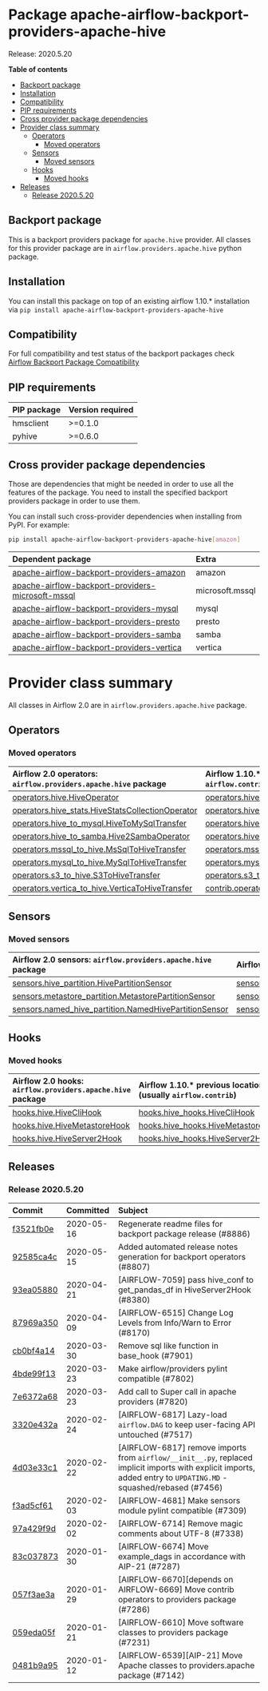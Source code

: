 <!--
 Licensed to the Apache Software Foundation (ASF) under one
 or more contributor license agreements.  See the NOTICE file
 distributed with this work for additional information
 regarding copyright ownership.  The ASF licenses this file
 to you under the Apache License, Version 2.0 (the
 "License"); you may not use this file except in compliance
 with the License.  You may obtain a copy of the License at

   http://www.apache.org/licenses/LICENSE-2.0

 Unless required by applicable law or agreed to in writing,
 software distributed under the License is distributed on an
 "AS IS" BASIS, WITHOUT WARRANTIES OR CONDITIONS OF ANY
 KIND, either express or implied.  See the License for the
 specific language governing permissions and limitations
 under the License.
 -->


# Package apache-airflow-backport-providers-apache-hive

Release: 2020.5.20

**Table of contents**

- [Backport package](#backport-package)
- [Installation](#installation)
- [Compatibility](#compatibility)
- [PIP requirements](#pip-requirements)
- [Cross provider package dependencies](#cross-provider-package-dependencies)
- [Provider class summary](#provider-class-summary)
    - [Operators](#operators)
        - [Moved operators](#moved-operators)
    - [Sensors](#sensors)
        - [Moved sensors](#moved-sensors)
    - [Hooks](#hooks)
        - [Moved hooks](#moved-hooks)
- [Releases](#releases)
    - [Release 2020.5.20](#release-2020520)

## Backport package

This is a backport providers package for `apache.hive` provider. All classes for this provider package
are in `airflow.providers.apache.hive` python package.

## Installation

You can install this package on top of an existing airflow 1.10.* installation via
`pip install apache-airflow-backport-providers-apache-hive`

## Compatibility

For full compatibility and test status of the backport packages check
[Airflow Backport Package Compatibility](https://cwiki.apache.org/confluence/display/AIRFLOW/Backported+providers+packages+for+Airflow+1.10.*+series)

## PIP requirements

| PIP package   | Version required   |
|:--------------|:-------------------|
| hmsclient     | &gt;=0.1.0            |
| pyhive        | &gt;=0.6.0            |

## Cross provider package dependencies

Those are dependencies that might be needed in order to use all the features of the package.
You need to install the specified backport providers package in order to use them.

You can install such cross-provider dependencies when installing from PyPI. For example:

```bash
pip install apache-airflow-backport-providers-apache-hive[amazon]
```

| Dependent package                                                                                                                    | Extra           |
|:-------------------------------------------------------------------------------------------------------------------------------------|:----------------|
| [apache-airflow-backport-providers-amazon](https://github.com/apache/airflow/tree/master/airflow/providers/amazon)                   | amazon          |
| [apache-airflow-backport-providers-microsoft-mssql](https://github.com/apache/airflow/tree/master/airflow/providers/microsoft/mssql) | microsoft.mssql |
| [apache-airflow-backport-providers-mysql](https://github.com/apache/airflow/tree/master/airflow/providers/mysql)                     | mysql           |
| [apache-airflow-backport-providers-presto](https://github.com/apache/airflow/tree/master/airflow/providers/presto)                   | presto          |
| [apache-airflow-backport-providers-samba](https://github.com/apache/airflow/tree/master/airflow/providers/samba)                     | samba           |
| [apache-airflow-backport-providers-vertica](https://github.com/apache/airflow/tree/master/airflow/providers/vertica)                 | vertica         |

# Provider class summary

All classes in Airflow 2.0 are in `airflow.providers.apache.hive` package.


## Operators




### Moved operators

| Airflow 2.0 operators: `airflow.providers.apache.hive` package                                                                                              | Airflow 1.10.* previous location (usually `airflow.contrib`)                                                                                                |
|:------------------------------------------------------------------------------------------------------------------------------------------------------------|:------------------------------------------------------------------------------------------------------------------------------------------------------------|
| [operators.hive.HiveOperator](https://github.com/apache/airflow/blob/master/airflow/providers/apache/hive/operators/hive.py)                                | [operators.hive_operator.HiveOperator](https://github.com/apache/airflow/blob/v1-10-stable/airflow/operators/hive_operator.py)                              |
| [operators.hive_stats.HiveStatsCollectionOperator](https://github.com/apache/airflow/blob/master/airflow/providers/apache/hive/operators/hive_stats.py)     | [operators.hive_stats_operator.HiveStatsCollectionOperator](https://github.com/apache/airflow/blob/v1-10-stable/airflow/operators/hive_stats_operator.py)   |
| [operators.hive_to_mysql.HiveToMySqlTransfer](https://github.com/apache/airflow/blob/master/airflow/providers/apache/hive/operators/hive_to_mysql.py)       | [operators.hive_to_mysql.HiveToMySqlTransfer](https://github.com/apache/airflow/blob/v1-10-stable/airflow/operators/hive_to_mysql.py)                       |
| [operators.hive_to_samba.Hive2SambaOperator](https://github.com/apache/airflow/blob/master/airflow/providers/apache/hive/operators/hive_to_samba.py)        | [operators.hive_to_samba_operator.Hive2SambaOperator](https://github.com/apache/airflow/blob/v1-10-stable/airflow/operators/hive_to_samba_operator.py)      |
| [operators.mssql_to_hive.MsSqlToHiveTransfer](https://github.com/apache/airflow/blob/master/airflow/providers/apache/hive/operators/mssql_to_hive.py)       | [operators.mssql_to_hive.MsSqlToHiveTransfer](https://github.com/apache/airflow/blob/v1-10-stable/airflow/operators/mssql_to_hive.py)                       |
| [operators.mysql_to_hive.MySqlToHiveTransfer](https://github.com/apache/airflow/blob/master/airflow/providers/apache/hive/operators/mysql_to_hive.py)       | [operators.mysql_to_hive.MySqlToHiveTransfer](https://github.com/apache/airflow/blob/v1-10-stable/airflow/operators/mysql_to_hive.py)                       |
| [operators.s3_to_hive.S3ToHiveTransfer](https://github.com/apache/airflow/blob/master/airflow/providers/apache/hive/operators/s3_to_hive.py)                | [operators.s3_to_hive_operator.S3ToHiveTransfer](https://github.com/apache/airflow/blob/v1-10-stable/airflow/operators/s3_to_hive_operator.py)              |
| [operators.vertica_to_hive.VerticaToHiveTransfer](https://github.com/apache/airflow/blob/master/airflow/providers/apache/hive/operators/vertica_to_hive.py) | [contrib.operators.vertica_to_hive.VerticaToHiveTransfer](https://github.com/apache/airflow/blob/v1-10-stable/airflow/contrib/operators/vertica_to_hive.py) |




## Sensors



### Moved sensors

| Airflow 2.0 sensors: `airflow.providers.apache.hive` package                                                                                                         | Airflow 1.10.* previous location (usually `airflow.contrib`)                                                                                                       |
|:---------------------------------------------------------------------------------------------------------------------------------------------------------------------|:-------------------------------------------------------------------------------------------------------------------------------------------------------------------|
| [sensors.hive_partition.HivePartitionSensor](https://github.com/apache/airflow/blob/master/airflow/providers/apache/hive/sensors/hive_partition.py)                  | [sensors.hive_partition_sensor.HivePartitionSensor](https://github.com/apache/airflow/blob/v1-10-stable/airflow/sensors/hive_partition_sensor.py)                  |
| [sensors.metastore_partition.MetastorePartitionSensor](https://github.com/apache/airflow/blob/master/airflow/providers/apache/hive/sensors/metastore_partition.py)   | [sensors.metastore_partition_sensor.MetastorePartitionSensor](https://github.com/apache/airflow/blob/v1-10-stable/airflow/sensors/metastore_partition_sensor.py)   |
| [sensors.named_hive_partition.NamedHivePartitionSensor](https://github.com/apache/airflow/blob/master/airflow/providers/apache/hive/sensors/named_hive_partition.py) | [sensors.named_hive_partition_sensor.NamedHivePartitionSensor](https://github.com/apache/airflow/blob/v1-10-stable/airflow/sensors/named_hive_partition_sensor.py) |



## Hooks



### Moved hooks

| Airflow 2.0 hooks: `airflow.providers.apache.hive` package                                                                | Airflow 1.10.* previous location (usually `airflow.contrib`)                                                          |
|:--------------------------------------------------------------------------------------------------------------------------|:----------------------------------------------------------------------------------------------------------------------|
| [hooks.hive.HiveCliHook](https://github.com/apache/airflow/blob/master/airflow/providers/apache/hive/hooks/hive.py)       | [hooks.hive_hooks.HiveCliHook](https://github.com/apache/airflow/blob/v1-10-stable/airflow/hooks/hive_hooks.py)       |
| [hooks.hive.HiveMetastoreHook](https://github.com/apache/airflow/blob/master/airflow/providers/apache/hive/hooks/hive.py) | [hooks.hive_hooks.HiveMetastoreHook](https://github.com/apache/airflow/blob/v1-10-stable/airflow/hooks/hive_hooks.py) |
| [hooks.hive.HiveServer2Hook](https://github.com/apache/airflow/blob/master/airflow/providers/apache/hive/hooks/hive.py)   | [hooks.hive_hooks.HiveServer2Hook](https://github.com/apache/airflow/blob/v1-10-stable/airflow/hooks/hive_hooks.py)   |






## Releases

### Release 2020.5.20

| Commit                                                                                         | Committed   | Subject                                                                                                                                                            |
|:-----------------------------------------------------------------------------------------------|:------------|:-------------------------------------------------------------------------------------------------------------------------------------------------------------------|
| [f3521fb0e](https://github.com/apache/airflow/commit/f3521fb0e36733d8bd356123e56a453fd37a6dca) | 2020-05-16  | Regenerate readme files for backport package release (#8886)                                                                                                       |
| [92585ca4c](https://github.com/apache/airflow/commit/92585ca4cb375ac879f4ab331b3a063106eb7b92) | 2020-05-15  | Added automated release notes generation for backport operators (#8807)                                                                                            |
| [93ea05880](https://github.com/apache/airflow/commit/93ea05880283a56e3d42ab07db7453977a3de8ec) | 2020-04-21  | [AIRFLOW-7059] pass hive_conf to get_pandas_df in HiveServer2Hook (#8380)                                                                                          |
| [87969a350](https://github.com/apache/airflow/commit/87969a350ddd41e9e77776af6d780b31e363eaca) | 2020-04-09  | [AIRFLOW-6515] Change Log Levels from Info/Warn to Error (#8170)                                                                                                   |
| [cb0bf4a14](https://github.com/apache/airflow/commit/cb0bf4a142656ee40b43a01660b6f6b08a9840fa) | 2020-03-30  | Remove sql like function in base_hook (#7901)                                                                                                                      |
| [4bde99f13](https://github.com/apache/airflow/commit/4bde99f1323d72f6c84c1548079d5e98fc0a2a9a) | 2020-03-23  | Make airflow/providers pylint compatible (#7802)                                                                                                                   |
| [7e6372a68](https://github.com/apache/airflow/commit/7e6372a681a2a543f4710b083219aeb53b074388) | 2020-03-23  | Add call to Super call in apache providers (#7820)                                                                                                                 |
| [3320e432a](https://github.com/apache/airflow/commit/3320e432a129476dbc1c55be3b3faa3326a635bc) | 2020-02-24  | [AIRFLOW-6817] Lazy-load `airflow.DAG` to keep user-facing API untouched (#7517)                                                                                   |
| [4d03e33c1](https://github.com/apache/airflow/commit/4d03e33c115018e30fa413c42b16212481ad25cc) | 2020-02-22  | [AIRFLOW-6817] remove imports from `airflow/__init__.py`, replaced implicit imports with explicit imports, added entry to `UPDATING.MD` - squashed/rebased (#7456) |
| [f3ad5cf61](https://github.com/apache/airflow/commit/f3ad5cf6185b9d406d0fb0a4ecc0b5536f79217a) | 2020-02-03  | [AIRFLOW-4681] Make sensors module pylint compatible (#7309)                                                                                                       |
| [97a429f9d](https://github.com/apache/airflow/commit/97a429f9d0cf740c5698060ad55f11e93cb57b55) | 2020-02-02  | [AIRFLOW-6714] Remove magic comments about UTF-8 (#7338)                                                                                                           |
| [83c037873](https://github.com/apache/airflow/commit/83c037873ff694eed67ba8b30f2d9c88b2c7c6f2) | 2020-01-30  | [AIRFLOW-6674] Move example_dags in accordance with AIP-21 (#7287)                                                                                                 |
| [057f3ae3a](https://github.com/apache/airflow/commit/057f3ae3a4afedf6d462ecf58b01dd6304d3e135) | 2020-01-29  | [AIRFLOW-6670][depends on AIRFLOW-6669] Move contrib operators to providers package (#7286)                                                                        |
| [059eda05f](https://github.com/apache/airflow/commit/059eda05f82fefce4410f44f761f945a27d83daf) | 2020-01-21  | [AIRFLOW-6610] Move software classes to providers package (#7231)                                                                                                  |
| [0481b9a95](https://github.com/apache/airflow/commit/0481b9a95786a62de4776a735ae80e746583ef2b) | 2020-01-12  | [AIRFLOW-6539][AIP-21] Move Apache classes to providers.apache package (#7142)                                                                                     |
